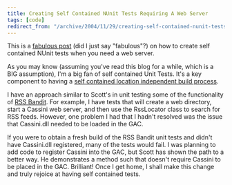 ```yaml
---
title: Creating Self Contained NUnit Tests Requiring A Web Server
tags: [code]
redirect_from: "/archive/2004/11/29/creating-self-contained-nunit-tests-requiring-a-web-server.aspx/"
---
```


This is a [fabulous
post](http://www.hanselman.com/blog/PermaLink.aspx?guid=944a5284-6b8d-4366-81e8-2e241401e1b3)
(did I just say "fabulous"?) on how to create self contained NUnit tests
when you need a web server.

As you may know (assuming you've read this blog for a while, which is a
BIG assumption), I'm a big fan of self contained Unit Tests. It's a key
component to having a [self contained location independent build
process](https://haacked.com/archive/2004/08/26/creating-a-sane-build-process.aspx).

I have an approach similar to Scott's in unit testing some of the
functionality of [RSS Bandit](http://www.rssbandit.org/). For example, I
have tests that will create a web directory, start a Cassini web server,
and then use the RssLocator class to search for RSS feeds. However, one
problem I had that I hadn't resolved was the issue that Cassini.dll
needed to be loaded in the GAC.

If you were to obtain a fresh build of the RSS Bandit unit tests and
didn't have Cassini.dll registered, many of the tests would fail. I was
planning to add code to register Cassini into the GAC, but Scott has
shown the path to a better way. He demonstrates a method such that
doesn't require Cassini to be placed in the GAC. Brilliant! Once I get
home, I shall make this change and truly rejoice at having self
contained tests.

